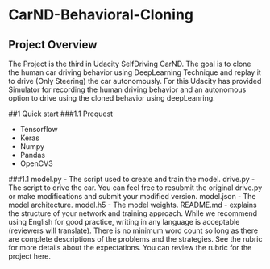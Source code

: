 # CarND-Behavioral-Cloning
## Project Overview
The Project is the third in Udacity SelfDriving CarND. The goal is to clone the human car driving behavior using DeepLearning Technique and replay it to drive (Only Steering) the car autonomously. For this Udacity has provided Simulator for recording the human driving behavior and an autonomous option to drive using the cloned behavior using deepLeanring.

##1 Quick start
###1.1 Prequest
- Tensorflow
- Keras
- Numpy
- Pandas
- OpenCV3

###1.1
model.py - The script used to create and train the model.
drive.py - The script to drive the car. You can feel free to resubmit the original drive.py or make modifications and submit your modified version.
model.json - The model architecture.
model.h5 - The model weights.
README.md - explains the structure of your network and training approach. While we recommend using English for good practice, writing in any language is acceptable (reviewers will translate). There is no minimum word count so long as there are complete descriptions of the problems and the strategies. See the rubric for more details about the expectations.
You can review the rubric for the project here.
